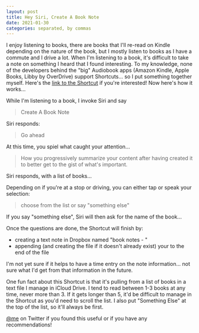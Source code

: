 ```yaml
---
layout: post
title: Hey Siri, Create A Book Note
date: 2021-01-30
categories: separated, by commas
---
```

I enjoy listening to books, there are books that I'll re-read on Kindle depending on the nature of the book, but I mostly listen to books as I have a commute and I drive a lot. When I'm listening to a book, it's difficult to take a note on something I heard that I found interesting. To my knowledge, none of the developers behind the "big" Audiobook apps (Amazon Kindle, Apple Books, Libby by OverDrive) support Shortcuts... so I put something together myself. Here's the [link to the Shortcut](https://www.icloud.com/shortcuts/d8b09644536e443e8bbbdd3f150b657b) if you're interested! Now here's how it works...

While I'm listening to a book, I invoke Siri and say

> Create A Book Note

Siri responds:

> Go ahead

At this time, you spiel what caught your attention... 

> How you progressively summarize your content after having created it to better get to the gist of what's important. 

Siri responds, with a list of books... 

Depending on if you're at a stop or driving, you can either tap or speak your selection:

> choose from the list or say "something else"

If you say "something else", Siri will then ask for the name of the book...

Once the questions are done, the Shortcut will finish by:

- creating a text note in Dropbox named "book notes - <name of book>"
- appending (and creating the file if it doesn't already exist) your <book note> to the end of the file

I'm not yet sure if it helps to have a time entry on the note information... not sure what I'd get from that information in the future. 

One fun fact about this Shortcut is that it's pulling from a list of books in a text file I manage in iCloud Drive. I tend to read between 1-3 books at any time, never more than 3. If it gets longer than 5, it'd be difficult to manage in the Shortcut as you'd need to scroll the list. I also put "Something Else" at the top of the list, so it'll always be first. 

[@me](https://www.twitter.com/davidjoelhall) on Twitter if you found this useful or if you have any recommendations! 